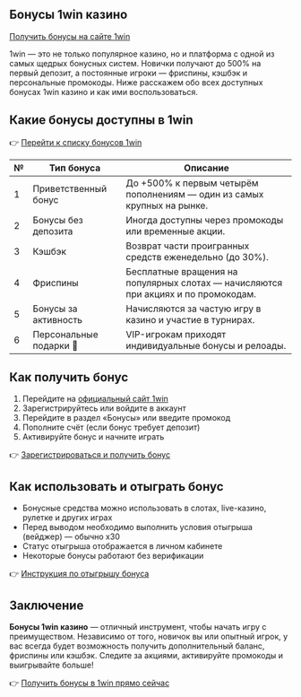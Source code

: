 ## Бонусы 1win казино  
[Получить бонусы на сайте 1win](https://1wmndv.life/casino/list/4?p=8x2k)

1win — это не только популярное казино, но и платформа с одной из самых щедрых бонусных систем. Новички получают до 500% на первый депозит, а постоянные игроки — фриспины, кэшбэк и персональные промокоды. Ниже расскажем обо всех доступных бонусах 1win казино и как ими воспользоваться.

## Какие бонусы доступны в 1win

👉 [Перейти к списку бонусов 1win](https://1wmndv.life/casino/list/4?p=8x2k)

| №  | Тип бонуса                  | Описание                                                                                         |
|----|-----------------------------|--------------------------------------------------------------------------------------------------|
| 1  | Приветственный бонус        | До +500% к первым четырём пополнениям — один из самых крупных на рынке.                         |
| 2  | Бонусы без депозита         | Иногда доступны через промокоды или временные акции.                                             |
| 3  | Кэшбэк                      | Возврат части проигранных средств еженедельно (до 30%).                                          |
| 4  | Фриспины                    | Бесплатные вращения на популярных слотах — начисляются при акциях и по промокодам.              |
| 5  | Бонусы за активность        | Начисляются за частую игру в казино и участие в турнирах.                                       |
| 6  | Персональные подарки 🎁     | VIP-игрокам приходят индивидуальные бонусы и релоады.                                            |

## Как получить бонус

1. Перейдите на [официальный сайт 1win](https://1wmndv.life/casino/list/4?p=8x2k)  
2. Зарегистрируйтесь или войдите в аккаунт  
3. Перейдите в раздел «Бонусы» или введите промокод  
4. Пополните счёт (если бонус требует депозит)  
5. Активируйте бонус и начните играть

👉 [Зарегистрироваться и получить бонус](https://1wmndv.life/casino/list/4?p=8x2k)

## Как использовать и отыграть бонус

- Бонусные средства можно использовать в слотах, live-казино, рулетке и других играх  
- Перед выводом необходимо выполнить условия отыгрыша (вейджер) — обычно x30  
- Статус отыгрыша отображается в личном кабинете  
- Некоторые бонусы работают без верификации

👉 [Инструкция по отыгрышу бонуса](https://1wmndv.life/casino/list/4?p=8x2k)

## Заключение

**Бонусы 1win казино** — отличный инструмент, чтобы начать игру с преимуществом. Независимо от того, новичок вы или опытный игрок, у вас всегда будет возможность получить дополнительный баланс, фриспины или кэшбэк. Следите за акциями, активируйте промокоды и выигрывайте больше!

👉 [Получить бонусы в 1win прямо сейчас](https://1wmndv.life/casino/list/4?p=8x2k)
